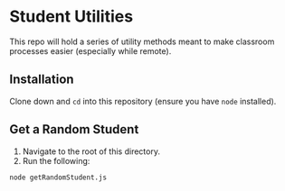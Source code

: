 # Student Utilities

This repo will hold a series of utility methods meant to make classroom processes easier (especially while remote). 

## Installation

Clone down and `cd` into this repository (ensure you have `node` installed).

## Get a Random Student
1. Navigate to the root of this directory.
2. Run the following:
```
node getRandomStudent.js
``` 
